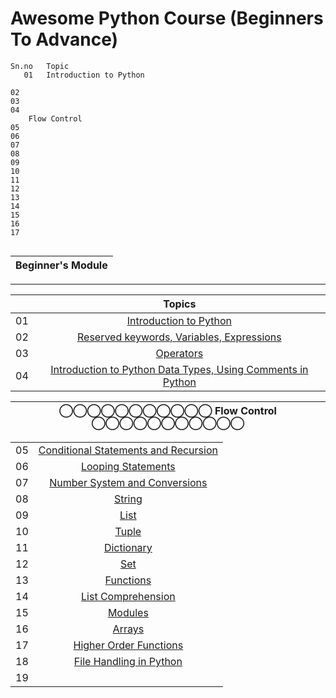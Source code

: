 # Awesome Python Course (Beginners To Advance)

```docx
Sn.no	Topic
   01	Introduction to Python

02	
03	
04	
	Flow Control
05	
06	
07	
08	
09	
10	
11	
12	
13	
14	
15	
16	
17	


```

| Beginner's Module|
|:---------------------------------------------------------------------:|
_________________________________________________________________________

|  | Topics                                                    |
|------|:---------------------------------------------------------:|
| 01  |  [Introduction to Python](./readme.md)|
| 02  |  [Reserved keywords, Variables, Expressions]()|
| 03  |  [Operators]()|
| 04  |  [Introduction to Python Data Types, Using Comments in Python]()|

|     ◯◯◯◯◯◯◯◯◯◯◯  **Flow Control**  ◯◯◯◯◯◯◯◯◯◯◯|
|:---------------------------------------------------------------------:|

|  |                                                     |
|------|:---------------------------------------------------------:|
| 05  |  [Conditional Statements and Recursion]()|
| 06  |  [Looping Statements]()|
| 07  |  [Number System and Conversions]()|
| 08  |  [String]()|
| 09  |  [List]()|
| 10  |  [Tuple]()|
| 11  |  [Dictionary]()|
| 12  |  [Set]()|
| 13  |  [Functions]()|
| 14  |  [List Comprehension]()|
| 15  |  [Modules]()|
| 16  |  [Arrays]()|
| 17  |  [Higher Order Functions]()|
| 18  |  [File Handling in Python]()|
| 19  |  []()|

